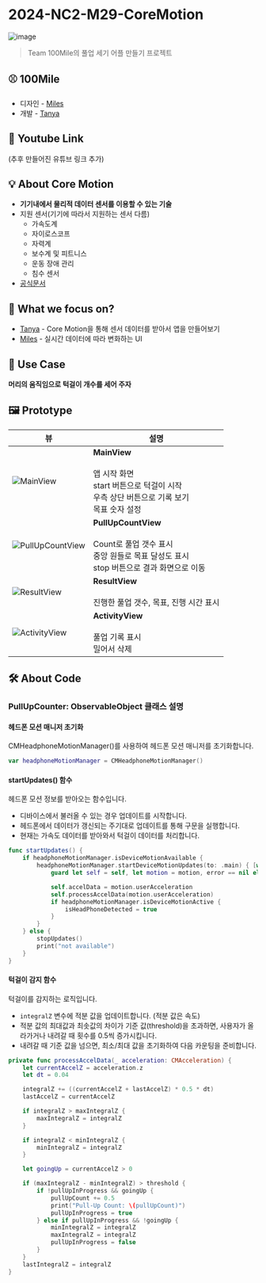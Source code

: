 # 2024-NC2-M29-CoreMotion

![image](https://github.com/DeveloperAcademy-POSTECH/2024-NC2-M29-CoreMotion/assets/63441374/dece1c1e-78f8-40ff-b071-f5206836291a)      
      


> Team 100Mile의 풀업 세기 어플 만들기 프로젝트


## ⚾️ 100Mile      
- 디자인 - [Miles](https://github.com/by-h00n)
- 개발 - [Tanya](https://github.com/seoyounghan)

## 🎥 Youtube Link
(추후 만들어진 유튜브 링크 추가)

## 💡 About Core Motion
- **기기내에서 물리적 데이터 센서를 이용할 수 있는 기술**
- 지원 센서(기기에 따라서 지원하는 센서 다름)
    - 가속도계
    - 자이로스코프
    - 자력계
    - 보수계 및 피트니스
    - 운동 장애 관리
    - 침수 센서
- [공식문서](https://developer.apple.com/documentation/coremotion)

## 🎯 What we focus on?
- [Tanya](https://github.com/seoyounghan) - Core Motion을 통해 센서 데이터를 받아서 앱을 만들어보기
- [Miles](https://github.com/by-h00n) - 실시간 데이터에 따라 변화하는 UI


## 💼 Use Case
**머리의 움직임으로 턱걸이 개수를 세어 주자**


## 🖼️ Prototype

|뷰|설명|
|------|---|
|![MainView](https://github.com/DeveloperAcademy-POSTECH/2024-NC2-M29-CoreMotion/assets/63441374/017033e4-e699-4b2b-98f6-90105e54fc21)|**MainView**<br><br>앱 시작 화면<br>start 버튼으로 턱걸이 시작<br>우측 상단 버튼으로 기록 보기<br>목표 숫자 설정|
|![PullUpCountView](https://github.com/DeveloperAcademy-POSTECH/2024-NC2-M29-CoreMotion/assets/63441374/a587dd04-47e4-4c14-8909-704d2bfa0dca)|**PullUpCountView**<br><br>Count로 풀업 갯수 표시<br>중앙 원들로 목표 달성도 표시<br>stop 버튼으로 결과 화면으로 이동|
|![ResultView](https://github.com/DeveloperAcademy-POSTECH/2024-NC2-M29-CoreMotion/assets/63441374/1ab28e43-9af3-45bf-ab60-149bef04133e)|**ResultView**<br><br>진행한 풀업 갯수, 목표, 진행 시간 표시|
|![ActivityView](https://github.com/DeveloperAcademy-POSTECH/2024-NC2-M29-CoreMotion/assets/63441374/0401dab1-da8a-45d6-9ba4-eb72cdb6e07d)|**ActivityView**<br><br>풀업 기록 표시<br> 밀어서 삭제|




## 🛠️ About Code

### PullUpCounter: ObservableObject 클래스 설명

#### 헤드폰 모션 매니저 초기화
CMHeadphoneMotionManager()를 사용하여 헤드폰 모션 매니저를 초기화합니다.

```swift
var headphoneMotionManager = CMHeadphoneMotionManager()
```

#### startUpdates() 함수
헤드폰 모션 정보를 받아오는 함수입니다.

- 디바이스에서 불러올 수 있는 경우 업데이트를 시작합니다.
- 헤드폰에서 데이터가 갱신되는 주기대로 업데이트를 통해 구문을 실행합니다.
- 현재는 가속도 데이터를 받아와서 턱걸이 데이터를 처리합니다.

```swift
func startUpdates() {
    if headphoneMotionManager.isDeviceMotionAvailable {
        headphoneMotionManager.startDeviceMotionUpdates(to: .main) { [weak self] motion, error in
            guard let self = self, let motion = motion, error == nil else { return }

            self.accelData = motion.userAcceleration
            self.processAccelData(motion.userAcceleration)
            if headphoneMotionManager.isDeviceMotionActive {
                isHeadPhoneDetected = true
            }
        }
    } else {
        stopUpdates()
        print("not available")
    }
}
```

#### 턱걸이 감지 함수
턱걸이를 감지하는 로직입니다.

- `integralZ` 변수에 적분 값을 업데이트합니다. (적분 값은 속도)
- 적분 값의 최대값과 최솟값의 차이가 기준 값(threshold)을 초과하면, 사용자가 올라가거나 내려갈 때 횟수를 0.5씩 증가시킵니다.
- 내려갈 때 기준 값을 넘으면, 최소/최대 값을 초기화하여 다음 카운팅을 준비합니다.

```swift
private func processAccelData(_ acceleration: CMAcceleration) {
    let currentAccelZ = acceleration.z
    let dt = 0.04

    integralZ += ((currentAccelZ + lastAccelZ) * 0.5 * dt)
    lastAccelZ = currentAccelZ

    if integralZ > maxIntegralZ {
        maxIntegralZ = integralZ
    }

    if integralZ < minIntegralZ {
        minIntegralZ = integralZ
    }

    let goingUp = currentAccelZ > 0

    if (maxIntegralZ - minIntegralZ) > threshold {
        if !pullUpInProgress && goingUp {
            pullUpCount += 0.5
            print("Pull-Up Count: \(pullUpCount)")
            pullUpInProgress = true
        } else if pullUpInProgress && !goingUp {
            minIntegralZ = integralZ
            maxIntegralZ = integralZ
            pullUpInProgress = false
        }
    }
    lastIntegralZ = integralZ
}
```
